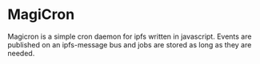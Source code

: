 # MagiCron
 Magicron is a simple cron daemon for ipfs written in javascript. Events are published on an ipfs-message bus and jobs are stored as long as they are needed.

